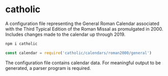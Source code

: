 # catholic

A configuration file representing the General Roman Calendar associated with the Third Typical Edition of the Roman Missal as promulgated in 2000. Includes changes made to the calendar up through 2019.

```bash
npm i catholic
```

```javascript
const calendar = require('catholic/calendars/roman2000/general')
```

The configuration file contains calendar data. For meaningful output to be generated, a parser program is required.

